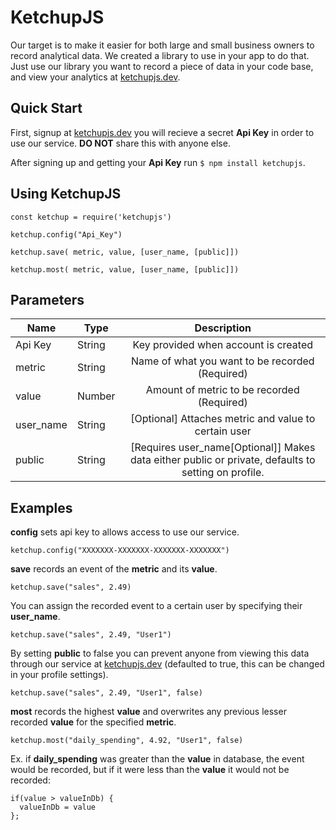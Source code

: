 # KetchupJS
Our target is to make it easier for both large and small business owners to record analytical data. We created a library to use in your app to do that. Just use our library you want to record a piece of data in your code base, and view your analytics at <a href="ketchupjs.dev">ketchupjs.dev</a>.


## Quick Start
First, signup at <a href="ketchupjs.dev">ketchupjs.dev</a> you will recieve a secret **Api Key** in order to use our service. **DO NOT** share this with anyone else.


After signing up and getting your **Api Key** run 
`$ npm install ketchupjs`.

## Using KetchupJS

```
const ketchup = require('ketchupjs')

ketchup.config("Api_Key")
```

```
ketchup.save( metric, value, [user_name, [public]])
```

```
ketchup.most( metric, value, [user_name, [public]])
```
## Parameters
| Name | Type  | Description |
|------|-------| :----------:|
|Api Key |String| Key provided when account is created |
| metric | String | Name of what you want to be recorded (Required) |
| value | Number | Amount of metric to be recorded (Required)| 
| user_name | String | [Optional] Attaches metric and value to certain user|
| public | String | [Requires user_name[Optional]] Makes data either public or private, defaults to setting on profile.|

## Examples
**config** sets api key to allows access to use our service.
```
ketchup.config("XXXXXXX-XXXXXXX-XXXXXXX-XXXXXXX")
```
**save** records an event of the **metric** and its **value**.
```
ketchup.save("sales", 2.49)
```
You can assign the recorded event to a certain user by specifying their **user_name**.
```
ketchup.save("sales", 2.49, "User1")
```
By setting **public** to false you can prevent anyone from viewing this data through our service at <a href="ketchupjs.dev">ketchupjs.dev</a> (defaulted to true, this can be changed in your profile settings). 
```
ketchup.save("sales", 2.49, "User1", false)
```
**most** records the highest **value** and overwrites any previous lesser recorded  **value** for the specified **metric**. 
```
ketchup.most("daily_spending", 4.92, "User1", false)
```
Ex. if **daily_spending** was greater than the **value** in database, the event would be recorded, but if it were less than the **value** it would not be recorded:
```
if(value > valueInDb) {
  valueInDb = value
};
```

